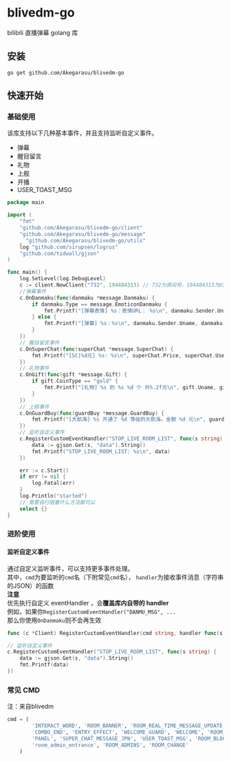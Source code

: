 # blivedm-go

bilibili 直播弹幕 golang 库

## 安装
```shell
go get github.com/Akegarasu/blivedm-go
```

## 快速开始

### 基础使用

该库支持以下几种基本事件，并且支持监听自定义事件。
- 弹幕
- 醒目留言
- 礼物
- 上舰
- 开播
- USER_TOAST_MSG

```go
package main

import (
	"fmt"
	"github.com/Akegarasu/blivedm-go/client"
	"github.com/Akegarasu/blivedm-go/message"
	_ "github.com/Akegarasu/blivedm-go/utils"
	log "github.com/sirupsen/logrus"
	"github.com/tidwall/gjson"
)

func main() {
	log.SetLevel(log.DebugLevel)
	c := client.NewClient("732", 194484313) // 732为房间号，194484313为UID
	//弹幕事件
	c.OnDanmaku(func(danmaku *message.Danmaku) {
		if danmaku.Type == message.EmoticonDanmaku {
			fmt.Printf("[弹幕表情] %s：表情URL： %s\n", danmaku.Sender.Uname, danmaku.Emoticon.Url)
		} else {
			fmt.Printf("[弹幕] %s：%s\n", danmaku.Sender.Uname, danmaku.Content)
		}
	})
	// 醒目留言事件
	c.OnSuperChat(func(superChat *message.SuperChat) {
		fmt.Printf("[SC|%d元] %s: %s\n", superChat.Price, superChat.UserInfo.Uname, superChat.Message)
	})
	// 礼物事件
	c.OnGift(func(gift *message.Gift) {
		if gift.CoinType == "gold" {
			fmt.Printf("[礼物] %s 的 %s %d 个 共%.2f元\n", gift.Uname, gift.GiftName, gift.Num, float64(gift.Num*gift.Price)/1000)
		}
	})
	// 上舰事件
	c.OnGuardBuy(func(guardBuy *message.GuardBuy) {
		fmt.Printf("[大航海] %s 开通了 %d 等级的大航海，金额 %d 元\n", guardBuy.Username, guardBuy.GuardLevel, guardBuy.Price/1000)
	})
	// 监听自定义事件
	c.RegisterCustomEventHandler("STOP_LIVE_ROOM_LIST", func(s string) {
		data := gjson.Get(s, "data").String()
		fmt.Printf("STOP_LIVE_ROOM_LIST: %s\n", data)
	})

	err := c.Start()
	if err != nil {
		log.Fatal(err)
	}
	log.Println("started")
	// 需要自行阻塞什么方法都可以
	select {}
}

```

### 进阶使用

#### 监听自定义事件

通过自定义监听事件，可以支持更多事件处理。  
其中，`cmd`为要监听的`cmd`名（下附常见`cmd`名）， `handler`为接收事件消息（字符串的JSON）的函数  
**注意**  
优先执行自定义 eventHandler ，会**覆盖库内自带的 handler**  
例如，如果你`RegisterCustomEventHandler("DANMU_MSG", ...`  
那么你使用`OnDanmaku`则不会再生效
```go
func (c *Client) RegisterCustomEventHandler(cmd string, handler func(s string))
```
```go
// 监听自定义事件
c.RegisterCustomEventHandler("STOP_LIVE_ROOM_LIST", func(s string) {
    data := gjson.Get(s, "data").String()
    fmt.Printf(data)
})
```

### 常见 CMD
注：来自blivedm
```python
cmd = (
        'INTERACT_WORD', 'ROOM_BANNER', 'ROOM_REAL_TIME_MESSAGE_UPDATE', 'NOTICE_MSG', 'COMBO_SEND',
        'COMBO_END', 'ENTRY_EFFECT', 'WELCOME_GUARD', 'WELCOME', 'ROOM_RANK', 'ACTIVITY_BANNER_UPDATE_V2',
        'PANEL', 'SUPER_CHAT_MESSAGE_JPN', 'USER_TOAST_MSG', 'ROOM_BLOCK_MSG', 'LIVE', 'PREPARING',
        'room_admin_entrance', 'ROOM_ADMINS', 'ROOM_CHANGE'
    )
```
